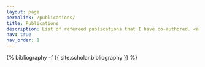 ```yaml
---
layout: page
permalink: /publications/
title: Publications
description: List of refereed publications that I have co-authored. <a href='https://ui.adsabs.harvard.edu/search/filter_author_facet_hier_fq_author=OR&filter_author_facet_hier_fq_author=author_facet_hier%3A%221%2FMa%2C%20Y%2FMa%2C%20Y%20%20K%22&filter_author_facet_hier_fq_author=author_facet_hier%3A%221%2FMa%2C%20Y%2FMa%2C%20Yik%20Ki%22&filter_property_fq_property=AND&filter_property_fq_property=property%3A%22refereed%22&fq=%7B!type%3Daqp%20v%3D%24fq_database%7D&fq=%7B!type%3Daqp%20v%3D%24fq_author%7D&fq=%7B!type%3Daqp%20v%3D%24fq_property%7D&fq_author=(author_facet_hier%3A%221%2FMa%2C%20Y%2FMa%2C%20Y%20%20K%22%20OR%20author_facet_hier%3A%221%2FMa%2C%20Y%2FMa%2C%20Yik%20Ki%22)&fq_database=database%3A%20astronomy&fq_property=(property%3A%22refereed%22)&q=author%3A(%22ma%2C%20y.%20k.%22)&sort=date%20desc%2C%20bibcode%20desc&p_=0'>Click here for my ADS record.</a>
nav: true
nav_order: 1
---
```

<!-- _pages/publications.md -->
<div class="publications">

{% bibliography -f {{ site.scholar.bibliography }} %}

</div>
